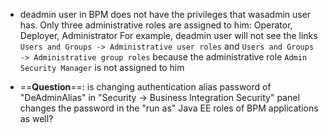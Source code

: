 * deadmin user in BPM does not have the privileges that wasadmin user has.  Only three administrative roles are assigned to him: Operator, Deployer, Administrator
For example, deadmin user will not see the links `Users and Groups -> Administrative user roles` and `Users and Groups -> Administrative group roles` because the administrative role `Admin Security Manager` is not assigned to him

* ==**Question**==: is changing authentication alias password of "DeAdminAlias" in "Security -> Business Integration Security" panel changes the password in the "run as" Java EE roles of BPM applications as well?
